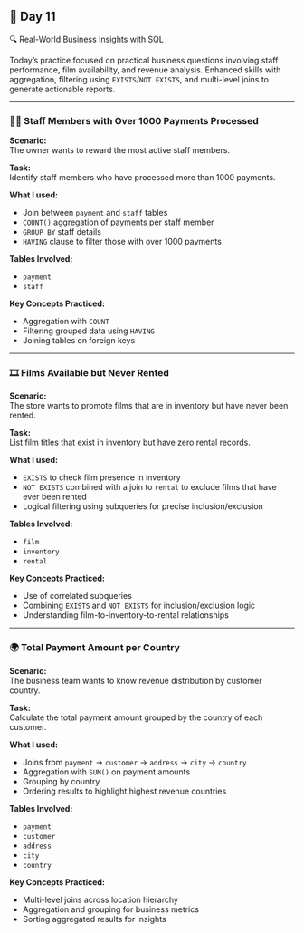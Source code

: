 ## 📅 Day 11  
🔍 Real-World Business Insights with SQL

Today’s practice focused on practical business questions involving staff performance, film availability, and revenue analysis. Enhanced skills with aggregation, filtering using `EXISTS`/`NOT EXISTS`, and multi-level joins to generate actionable reports.

---

### 👩‍💼 Staff Members with Over 1000 Payments Processed  
**Scenario:**  
The owner wants to reward the most active staff members.

**Task:**  
Identify staff members who have processed more than 1000 payments.

**What I used:**  
- Join between `payment` and `staff` tables  
- `COUNT()` aggregation of payments per staff member  
- `GROUP BY` staff details  
- `HAVING` clause to filter those with over 1000 payments

**Tables Involved:**  
- `payment`  
- `staff`

**Key Concepts Practiced:**  
- Aggregation with `COUNT`  
- Filtering grouped data using `HAVING`  
- Joining tables on foreign keys  

---

### 🎞️ Films Available but Never Rented  
**Scenario:**  
The store wants to promote films that are in inventory but have never been rented.

**Task:**  
List film titles that exist in inventory but have zero rental records.

**What I used:**  
- `EXISTS` to check film presence in inventory  
- `NOT EXISTS` combined with a join to `rental` to exclude films that have ever been rented  
- Logical filtering using subqueries for precise inclusion/exclusion

**Tables Involved:**  
- `film`  
- `inventory`  
- `rental`

**Key Concepts Practiced:**  
- Use of correlated subqueries  
- Combining `EXISTS` and `NOT EXISTS` for inclusion/exclusion logic  
- Understanding film-to-inventory-to-rental relationships  

---

### 🌍 Total Payment Amount per Country  
**Scenario:**  
The business team wants to know revenue distribution by customer country.

**Task:**  
Calculate the total payment amount grouped by the country of each customer.

**What I used:**  
- Joins from `payment` → `customer` → `address` → `city` → `country`  
- Aggregation with `SUM()` on payment amounts  
- Grouping by country  
- Ordering results to highlight highest revenue countries

**Tables Involved:**  
- `payment`  
- `customer`  
- `address`  
- `city`  
- `country`

**Key Concepts Practiced:**  
- Multi-level joins across location hierarchy  
- Aggregation and grouping for business metrics  
- Sorting aggregated results for insights  
